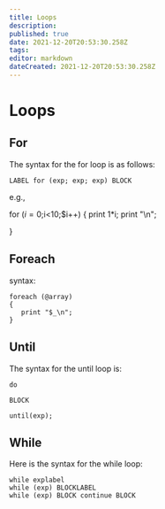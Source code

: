 ```yaml
---
title: Loops 
description: 
published: true
date: 2021-12-20T20:53:30.258Z
tags: 
editor: markdown
dateCreated: 2021-12-20T20:53:30.258Z
---
```


# Loops 


## For

The syntax for the for loop is as follows:

```
LABEL for (exp; exp; exp) BLOCK
```

e.g.,

 
for ($i=0;$i<10;$i++)
{
print $1*$i;
print "\n";

}

## Foreach

syntax:

```
foreach (@array)
{
   print "$_\n";
}
```

## Until

The syntax for the until loop is:

 
```
do 

BLOCK

until(exp);
```

## While

Here is the syntax for the while loop:

```
while explabel
while (exp) BLOCKLABEL
while (exp) BLOCK continue BLOCK
```
